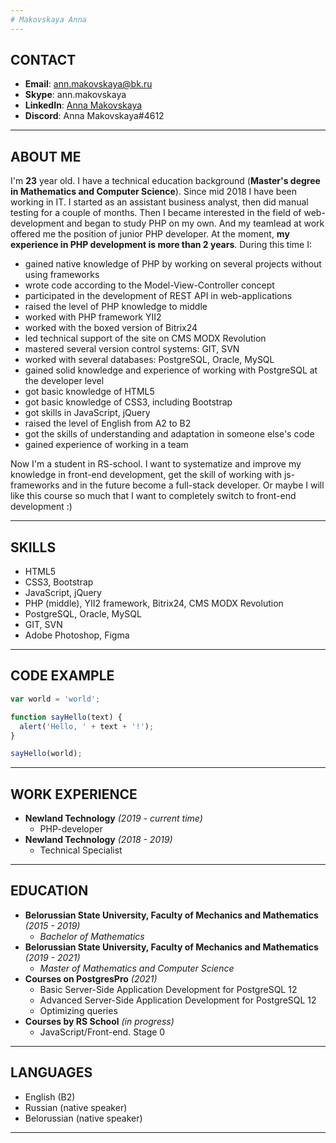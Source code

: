 ```yaml
---
# Makovskaya Anna
---
```

## CONTACT
- **Email**: ann.makovskaya@bk.ru
- **Skype**: ann.makovskaya
- **LinkedIn**: [Anna Makovskaya][1]
- **Discord**: Anna Makovskaya#4612

[1]: https://www.linkedin.com/in/%D0%B0%D0%BD%D0%BD%D0%B0-%D0%BC%D0%B0%D0%BA%D0%BE%D0%B2%D1%81%D0%BA%D0%B0%D1%8F-b88317208 "LinkedIn profile"

---
## ABOUT ME

I'm **23** year old. I have a technical education background (**Master's degree in Mathematics and Computer Science**). Since mid 2018 I have been working in IT. I started as an assistant business analyst, then did manual testing for a couple of months. Then I became interested in the field of web-development and began to study PНP on my own. And my teamlead at work offered me the position of junior PНP developer.
At the moment, **my experience in PHP development is more than 2 years**. During this time I:
- gained native knowledge of PHP by working on several projects without using frameworks
- wrote code according to the Model-View-Controller concept
- participated in the development of REST API in web-applications
- raised the level of PHP knowledge to middle
- worked with PHP framework YII2
- worked with the boxed version of Bitrix24
- led technical support of the site on CMS MODX Revolution
- mastered several version control systems: GIT, SVN
- worked with several databases: PostgreSQL, Oracle, MySQL
- gained solid knowledge and experience of working with PostgreSQL at the developer level
- got basic knowledge of HTML5
- got basic knowledge of CSS3, including Bootstrap
- got skills in JavaScript, jQuery
- raised the level of English from A2 to B2
- got the skills of understanding and adaptation in someone else's code
- gained experience of working in a team


Now I'm a student in RS-school. I want to systematize and improve my knowledge in front-end development, get the skill of working with js-frameworks and in the future become a full-stack developer. Or maybe I will like this course so much that I want to completely switch to front-end development :)

---
## SKILLS

- HTML5
- CSS3, Bootstrap
- JavaScript, jQuery
- PHP (middle), YII2 framework, Bitrix24, CMS MODX Revolution
- PostgreSQL, Oracle, MySQL
- GIT, SVN
- Adobe Photoshop, Figma

---
## CODE EXAMPLE

```js
var world = 'world';

function sayHello(text) {
  alert('Hello, ' + text + '!');
}

sayHello(world);
```

---
## WORK EXPERIENCE

-  **Newland Technology** *(2019 - current time)*
    - PHP-developer
- **Newland Technology** *(2018 - 2019)*
    - Technical Specialist  

---
## EDUCATION

- **Belorussian State University, Faculty of Mechanics and Mathematics** *(2015 - 2019)*
    - *Bachelor of Mathematics*
- **Belorussian State University, Faculty of Mechanics and Mathematics** *(2019 - 2021)*
    - *Master of Mathematics and Computer Science* 
- **Courses on PostgresPro** *(2021)*
    - Basic Server-Side Application Development for PostgreSQL 12
    - Advanced Server-Side Application Development for PostgreSQL 12
    - Optimizing queries
- **Courses by RS School** *(in progress)*
    - JavaScript/Front-end. Stage 0
---
## LANGUAGES

- English (B2)
- Russian (native speaker)
- Belorussian (native speaker)
---
